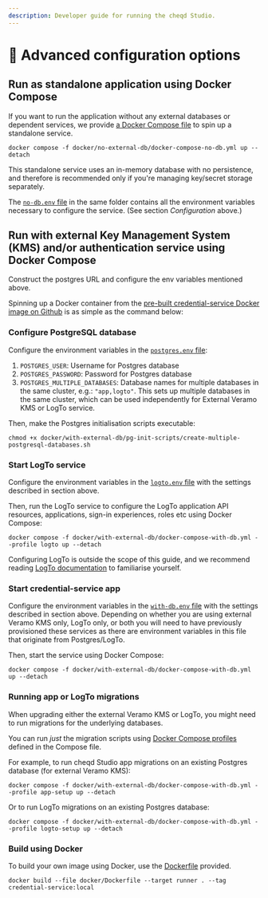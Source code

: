 ```yaml
---
description: Developer guide for running the cheqd Studio.
---
```


# 🔄 Advanced configuration options

## Run as standalone application using Docker Compose

If you want to run the application without any external databases or dependent services, we provide [a Docker Compose file](https://github.com/cheqd/credential-service/blob/main/docker/no-external-db/docker-compose-no-db.yml) to spin up a standalone service.

```
docker compose -f docker/no-external-db/docker-compose-no-db.yml up --detach
```

This standalone service uses an in-memory database with no persistence, and therefore is recommended only if you're managing key/secret storage separately.

The [`no-db.env` file](https://github.com/cheqd/credential-service/blob/main/docker/no-external-db/no-db.env) in the same folder contains all the environment variables necessary to configure the service. (See section _Configuration_ above.)

## Run with external Key Management System (KMS) and/or authentication service using Docker Compose

Construct the postgres URL and configure the env variables mentioned above.

Spinning up a Docker container from the [pre-built credential-service Docker image on Github](https://github.com/cheqd/credential-service/pkgs/container/credential-service) is as simple as the command below:

### **Configure PostgreSQL database**

Configure the environment variables in the [`postgres.env` file](https://github.com/cheqd/credential-service/blob/main/docker/with-external-db/postgres.env):

1. `POSTGRES_USER`: Username for Postgres database
2. `POSTGRES_PASSWORD`: Password for Postgres database
3. `POSTGRES_MULTIPLE_DATABASES`: Database names for multiple databases in the same cluster, e.g.: `"app,logto"`. This sets up multiple databases in the same cluster, which can be used independently for External Veramo KMS or LogTo service.

Then, make the Postgres initialisation scripts executable:

```
chmod +x docker/with-external-db/pg-init-scripts/create-multiple-postgresql-databases.sh
```

### **Start LogTo service**

Configure the environment variables in the [`logto.env` file](https://github.com/cheqd/credential-service/blob/main/docker/with-external-db/logto.env) with the settings described in section above.

Then, run the LogTo service to configure the LogTo application API resources, applications, sign-in experiences, roles etc using Docker Compose:

```
docker compose -f docker/with-external-db/docker-compose-with-db.yml --profile logto up --detach
```

Configuring LogTo is outside the scope of this guide, and we recommend reading [LogTo documentation](https://docs.logto.io/) to familiarise yourself.

### **Start credential-service app**

Configure the environment variables in the [`with-db.env` file](https://github.com/cheqd/credential-service/blob/main/docker/with-external-db/with-db.env) with the settings described in section above. Depending on whether you are using external Veramo KMS only, LogTo only, or both you will need to have previously provisioned these services as there are environment variables in this file that originate from Postgres/LogTo.

Then, start the service using Docker Compose:

```
docker compose -f docker/with-external-db/docker-compose-with-db.yml up --detach
```

### **Running app or LogTo migrations**

When upgrading either the external Veramo KMS or LogTo, you might need to run migrations for the underlying databases.

You can run _just_ the migration scripts using [Docker Compose profiles](https://docs.docker.com/compose/profiles/) defined in the Compose file.

For example, to run cheqd Studio app migrations on an existing Postgres database (for external Veramo KMS):

```
docker compose -f docker/with-external-db/docker-compose-with-db.yml --profile app-setup up --detach
```

Or to run LogTo migrations on an existing Postgres database:

```
docker compose -f docker/with-external-db/docker-compose-with-db.yml --profile logto-setup up --detach
```

### Build using Docker

To build your own image using Docker, use the [Dockerfile](https://github.com/cheqd/credential-service/blob/main/docker/Dockerfile) provided.

```
docker build --file docker/Dockerfile --target runner . --tag credential-service:local
```
